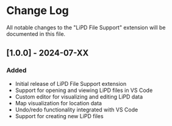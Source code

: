 # Change Log

All notable changes to the "LiPD File Support" extension will be documented in this file.

## [1.0.0] - 2024-07-XX

### Added
- Initial release of LiPD File Support extension
- Support for opening and viewing LiPD files in VS Code
- Custom editor for visualizing and editing LiPD data
- Map visualization for location data
- Undo/redo functionality integrated with VS Code
- Support for creating new LiPD files 